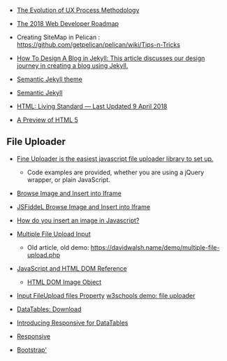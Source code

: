 
* [The Evolution of UX Process Methodology](https://uxplanet.org/the-evolution-of-ux-process-methodology-47f52557178b)

* [The 2018 Web Developer Roadmap](https://codeburst.io/the-2018-web-developer-roadmap-826b1b806e8d)


* Creating SiteMap in Pelican : https://github.com/getpelican/pelican/wiki/Tips-n-Tricks
* [How To Design A Blog in Jekyll: This article discusses our design journey in creating a blog using Jekyll.](http://robobench.net/design/2014/11/25/how-to-design-a-blog-in-jekyll/)
* [Semantic Jekyll theme](https://github.com/IanWhitney/semantic_jekyll/)
* [Semantic Jekyll](http://ianwhitney.github.io/2013/07/15/semantic-jekyll/)


* [HTML: Living Standard — Last Updated 9 April 2018](https://html.spec.whatwg.org/multipage/sections.html#outlines)
* [A Preview of HTML 5](http://alistapart.com/article/previewofhtml5)

## File Uploader

* [Fine Uploader is the easiest javascript file uploader library to set up.](https://fineuploader.com/demos.html)
    - Code examples are provided, whether you are using a jQuery wrapper, or plain JavaScript.
    
* [Browse Image and Insert into Iframe](https://stackoverflow.com/questions/20959737/browse-image-and-insert-into-iframe)

* [JSFiddeL Browse Image and Insert into Iframe](http://jsfiddle.net/zero298/kWLcx/)

* [How do you insert an image in Javascript?](https://www.quora.com/How-do-you-insert-an-image-in-Javascript)

* [Multiple File Upload Input](https://davidwalsh.name/multiple-file-upload)
    - Old article, old demo: https://davidwalsh.name/demo/multiple-file-upload.php
     
 * [JavaScript and HTML DOM Reference](https://www.w3schools.com/jsref/)
     - [HTML DOM Image Object](https://www.w3schools.com/jsref/dom_obj_image.asp)
 
 * [Input FileUpload files Property](https://www.w3schools.com/jsref/prop_fileupload_files.asp)
      [w3schools demo: file uploader](https://www.w3schools.com/jsref/tryit.asp?filename=tryjsref_fileupload_files)


* [DataTables: Download](https://datatables.net/download/)
* [Introducing Responsive for DataTables](https://datatables.net/blog/2014-07-16)
* [Responsive](https://datatables.net/extensions/responsive/)

* [Bootstrap'](https://getbootstrap.com/docs/3.3/css/)

